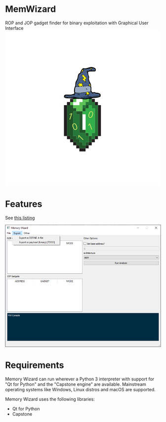 

# MemWizard
 ROP and JOP gadget finder for binary exploitation with Graphical User Interface
 ![MemoryWizard logo](logo.png)
 
# Features
See [this listing](https://github.com/pedro-javierf/MemWizard/projects/1)

 ![GUI Example](sample.PNG)

# Requirements
Memory Wizard can run wherever a Python 3 interpreter with support for "Qt for Python" and the "Capstone engine" are available. Mainstream operating systems like Windows, Linux distros and macOS are supported.

 Memory Wizard uses the following libraries:
 * Qt for Python
 * Capstone
